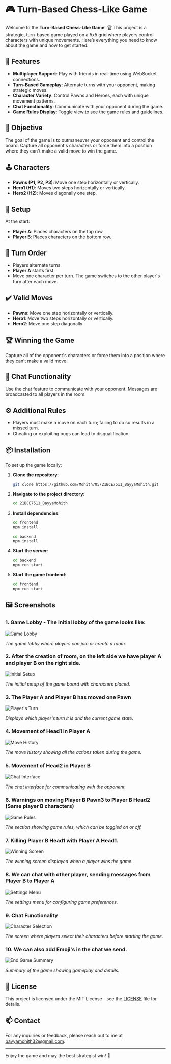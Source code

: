 # 🎮 Turn-Based Chess-Like Game

Welcome to the **Turn-Based Chess-Like Game**! 🏆 This project is a strategic, turn-based game played on a 5x5 grid where players control characters with unique movements. Here’s everything you need to know about the game and how to get started.

## 🚀 Features

- **Multiplayer Support**: Play with friends in real-time using WebSocket connections.
- **Turn-Based Gameplay**: Alternate turns with your opponent, making strategic moves.
- **Character Variety**: Control Pawns and Heroes, each with unique movement patterns.
- **Chat Functionality**: Communicate with your opponent during the game.
- **Game Rules Display**: Toggle view to see the game rules and guidelines.

## 🎯 Objective

The goal of the game is to outmaneuver your opponent and control the board. Capture all opponent's characters or force them into a position where they can't make a valid move to win the game.

## 🕹️ Characters

- **Pawns (P1, P2, P3)**: Move one step horizontally or vertically.
- **Hero1 (H1)**: Moves two steps horizontally or vertically.
- **Hero2 (H2)**: Moves diagonally one step.

## 🔧 Setup

At the start:
- **Player A**: Places characters on the top row.
- **Player B**: Places characters on the bottom row.

## 🔄 Turn Order

- Players alternate turns.
- **Player A** starts first.
- Move one character per turn. The game switches to the other player's turn after each move.

## ✔️ Valid Moves

- **Pawns**: Move one step horizontally or vertically.
- **Hero1**: Move two steps horizontally or vertically.
- **Hero2**: Move one step diagonally.

## 🏆 Winning the Game

Capture all of the opponent's characters or force them into a position where they can’t make a valid move.

## 💬 Chat Functionality

Use the chat feature to communicate with your opponent. Messages are broadcasted to all players in the room.

## ⚙️ Additional Rules

- Players must make a move on each turn; failing to do so results in a missed turn.
- Cheating or exploiting bugs can lead to disqualification.

## 📦 Installation

To set up the game locally:

1. **Clone the repository**:

    ```bash
    git clone https://github.com/Mohith705/21BCE7511_BayyaMohith.git
    ```

2. **Navigate to the project directory**:

    ```bash
    cd 21BCE7511_BayyaMohith
    ```

3. **Install dependencies**:

     ```bash
    cd frontend
    npm install
    ```
     
    ```bash
    cd backend
    npm install
    ```

4. **Start the server**:
    ```bash
    cd backend
    npm run start
    ```
5. **Start the game frontend**:
   ```bash
   cd frontend
   npm run start
   ```

## 🖼️ Screenshots

### 1. Game Lobby - The initial lobby of the game looks like:

![Game Lobby](./assets/gamescreen.png)

*The game lobby where players can join or create a room.*

### 2. After the creation of room, on the left side we have player A and player B on the right side.

![Initial Setup](./assets/firstmove.png)

*The initial setup of the game board with characters placed.*

### 3. The Player A and Player B has moved one Pawn

![Player's Turn](./assets/secondmove.png)

*Displays which player's turn it is and the current game state.*

### 4. Movement of Head1 in Player A

![Move History](./assets/head1move.png)

*The move history showing all the actions taken during the game.*

### 5. Movement of Head2 in Player B

![Chat Interface](./assets/head2move.png)

*The chat interface for communicating with the opponent.*

### 6. Warnings on moving Player B Pawn3 to Player B Head2 (Same player B characters)

![Game Rules](./assets/warning.png)

*The section showing game rules, which can be toggled on or off.*

### 7. Killing Player B Head1 with Player A Head1.

![Winning Screen](./assets/killmove.png)

*The winning screen displayed when a player wins the game.*

### 8. We can chat with other player, sending messages from Player B to Player A

![Settings Menu](./assets/chat.png)

*The settings menu for configuring game preferences.*

### 9. Chat Functionality

![Character Selection](./assets/chatsend.png)

*The screen where players select their characters before starting the game.*

### 10. We can also add Emoji's in the chat we send.

![End Game Summary](./assets/emoji.png)

*Summary of the game showing gameplay and details.*

## 📜 License

This project is licensed under the MIT License - see the [LICENSE](LICENSE) file for details.

## 📫 Contact

For any inquiries or feedback, please reach out to me at [bayyamohith32@gmail.com](mailto:bayyamohith32@gmail.com).

---

Enjoy the game and may the best strategist win! 🎉
